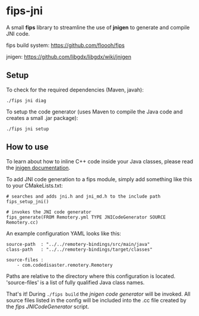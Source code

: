 # fips-jni

A small **fips** library to streamline the use of **jnigen** to generate and compile JNI code.

fips build system: https://github.com/floooh/fips

jnigen: https://github.com/libgdx/libgdx/wiki/jnigen

## Setup

To check for the required dependencies (Maven, javah):

```
./fips jni diag
```

To setup the code generator (uses Maven to compile the Java code and creates a small .jar package):

```
./fips jni setup
```

## How to use

To learn about how to inline C++ code inside your Java classes, please read the [jnigen documentation](https://github.com/libgdx/libgdx/wiki/jnigen).

To add JNI code generation to a fips module, simply add something like this to your CMakeLists.txt:

```
# searches and adds jni.h and jni_md.h to the include path
fips_setup_jni()

# invokes the JNI code generator
fips_generate(FROM Remotery.yml TYPE JNICodeGenerator SOURCE Remotery.cc)
```

An example configuration YAML looks like this:

```
source-path  : "../../remotery-bindings/src/main/java"
class-path   : "../../remotery-bindings/target/classes"

source-files :
    - com.codedisaster.remotery.Remotery
```

Paths are relative to the directory where this configuration is located. 'source-files' is a list of fully qualified Java class names.

That's it! During ```./fips build``` the *jnigen code generator* will be invoked. All source files listed in the config will be included into the .cc file created by the *fips JNICodeGenerator* script.